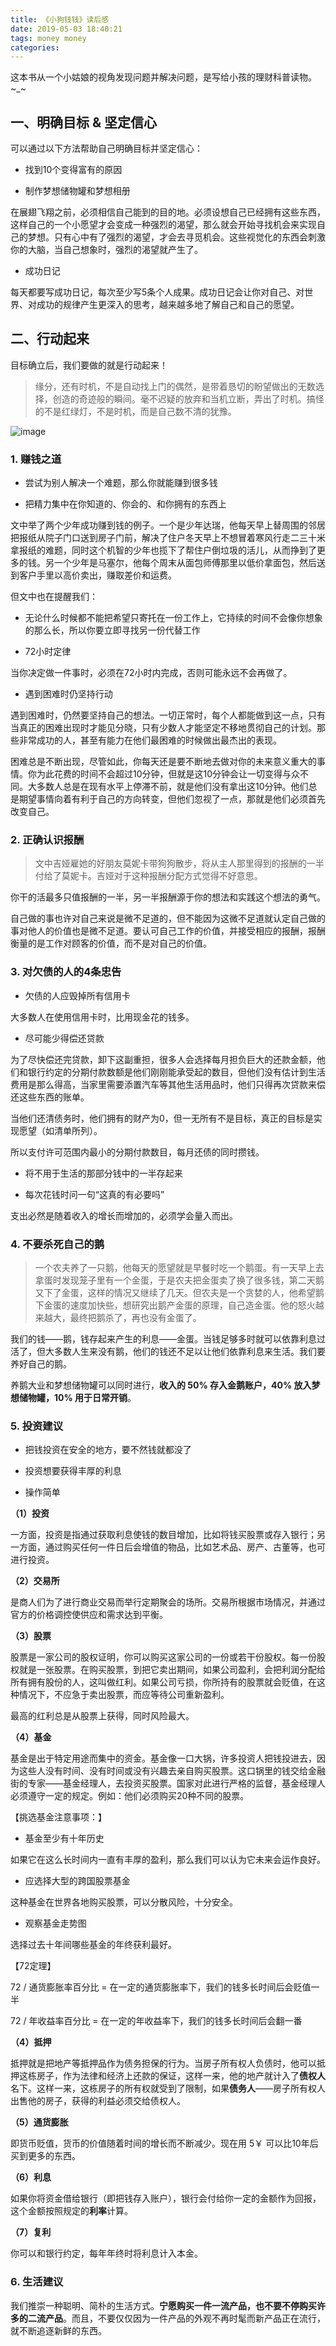 ```yaml
---
title: 《小狗钱钱》读后感
date: 2019-05-03 18:40:21
tags: money money
categories:
---
```


这本书从一个小姑娘的视角发现问题并解决问题，是写给小孩的理财科普读物。~_~

## 一、明确目标 & 坚定信心
可以通过以下方法帮助自己明确目标并坚定信心：

- 找到10个变得富有的原因

- 制作梦想储物罐和梦想相册

在展翅飞翔之前，必须相信自己能到的目的地。必须设想自己已经拥有这些东西，这样自己的一个小愿望才会变成一种强烈的渴望，那么就会开始寻找机会来实现自己的梦想。只有心中有了强烈的渴望，才会去寻觅机会。这些视觉化的东西会刺激你的大脑，当自己想象时，强烈的渴望就产生了。

- 成功日记

每天都要写成功日记，每次至少写5条个人成果。成功日记会让你对自己、对世界、对成功的规律产生更深入的思考，越来越多地了解自己和自己的愿望。



## 二、行动起来
目标确立后，我们要做的就是行动起来！

> 缘分，还有时机，不是自动找上门的偶然，是带着恳切的盼望做出的无数选择，创造的奇迹般的瞬间。毫不迟疑的放弃和当机立断，弄出了时机。搞怪的不是红绿灯，不是时机，而是自己数不清的犹豫。

![image](/uploads/gh.jpg)

### 1. 赚钱之道
- 尝试为别人解决一个难题，那么你就能赚到很多钱

- 把精力集中在你知道的、你会的、和你拥有的东西上

文中举了两个少年成功赚到钱的例子。一个是少年达瑞，他每天早上替周围的邻居把报纸从院子门口送到房子门前，解决了住户冬天早上不想冒着寒风行走二三十米拿报纸的难题，同时这个机智的少年也揽下了帮住户倒垃圾的活儿，从而挣到了更多的钱。另一个少年是马塞尔，他每个周末从面包师傅那里以低价拿面包，然后送到客户手里以高价卖出，赚取差价和运费。

但文中也在提醒我们：

- 无论什么时候都不能把希望只寄托在一份工作上，它持续的时间不会像你想象的那么长，所以你要立即寻找另一份代替工作

- 72小时定律

当你决定做一件事时，必须在72小时内完成，否则可能永远不会再做了。

- 遇到困难时仍坚持行动

遇到困难时，仍然要坚持自己的想法。一切正常时，每个人都能做到这一点，只有当真正的困难出现时才能见分晓，只有少数人才能坚定不移地贯彻自己的计划。那些非常成功的人，甚至有能力在他们最困难的时候做出最杰出的表现。

困难总是不断出现，尽管如此，你每天还是要不断地去做对你的未来意义重大的事情。你为此花费的时间不会超过10分钟，但就是这10分钟会让一切变得与众不同。大多数人总是在现有水平上停滞不前，就是他们没有拿出这10分钟。他们总是期望事情向着有利于自己的方向转变，但他们忽视了一点，那就是他们必须首先改变自己。

### 2. 正确认识报酬
> 文中吉娅雇她的好朋友莫妮卡带狗狗散步，将从主人那里得到的报酬的一半付给了莫妮卡。吉娅对于这种报酬分配方式觉得不好意思。

你干的活最多只值报酬的一半，另一半报酬源于你的想法和实践这个想法的勇气。

自己做的事也许对自己来说是微不足道的，但不能因为这微不足道就认定自己做的事对他人的价值也是微不足道。要认可自己工作的价值，并接受相应的报酬，报酬衡量的是工作对顾客的价值，而不是对自己的价值。

### 3. 对欠债的人的4条忠告
- 欠债的人应毁掉所有信用卡

大多数人在使用信用卡时，比用现金花的钱多。

- 尽可能少得偿还贷款

为了尽快偿还完贷款，卸下这副重担，很多人会选择每月担负巨大的还款金额，他们和银行约定的分期付款数额是他们刚刚能承受起的数目，但他们没有估计到生活费用是那么得高，当家里需要添置汽车等其他生活用品时，他们只得再次贷款来偿还这些东西的账单。

当他们还清债务时，他们拥有的财产为0，但一无所有不是目标，真正的目标是实现愿望（如清单所列）。

所以支付许可范围内最小的分期付款数目，每月还债的同时攒钱。

- 将不用于生活的那部分钱中的一半存起来

- 每次花钱时问一句“这真的有必要吗”

支出必然是随着收入的增长而增加的，必须学会量入而出。

### 4. 不要杀死自己的鹅
> 一个农夫养了一只鹅，他每天的愿望就是早餐时吃一个鹅蛋。有一天早上去拿蛋时发现笼子里有一个金蛋，于是农夫把金蛋卖了换了很多钱，第二天鹅又下了金蛋，这样的情况又继续了几天。但农夫是一个贪婪的人，他希望鹅下金蛋的速度加快些，想研究出鹅产金蛋的原理，自己造金蛋。他的怒火越来越大，最终把鹅杀了，再也没有金蛋了。

我们的钱——鹅，钱存起来产生的利息——金蛋。当钱足够多时就可以依靠利息过活了，但大多数人生来没有鹅，他们的钱还不足以让他们依靠利息来生活。我们要养好自己的鹅。

养鹅大业和梦想储物罐可以同时进行，**收入的 50% 存入金鹅账户，40% 放入梦想储物罐，10% 用于日常开销**。

### 5. 投资建议
- 把钱投资在安全的地方，要不然钱就都没了

- 投资想要获得丰厚的利息

- 操作简单

**（1）投资**

一方面，投资是指通过获取利息使钱的数目增加，比如将钱买股票或存入银行；另一方面，通过购买任何一件日后会增值的物品，比如艺术品、房产、古董等，也可进行投资。

**（2）交易所**

是商人们为了进行商业交易而举行定期聚会的场所。交易所根据市场情况，并通过官方的价格调控使供应和需求达到平衡。

**（3）股票**

股票是一家公司的股权证明，你可以购买这家公司的一份或若干份股权。每一份股权就是一张股票。在购买股票，到把它卖出期间，如果公司盈利，会把利润分配给所有拥有股份的人，这叫做红利。如果公司亏损，你所持有的股票就会贬值，在这种情况下，不应急于卖出股票，而应等待公司重新盈利。

最高的红利总是从股票上获得，同时风险最大。

**（4）基金**

基金是出于特定用途而集中的资金。基金像一口大锅，许多投资人把钱投进去，因为这些人没有时间、没有时间或没有兴趣去亲自购买股票。这口锅里的钱交给金融街的专家——基金经理人，去投资买股票。国家对此进行严格的监督，基金经理人必须遵守一定的规定。例如：他们必须购买20种不同的股票。

【挑选基金注意事项：】

- 基金至少有十年历史

如果它在这么长时间内一直有丰厚的盈利，那么我们可以认为它未来会运作良好。

- 应选择大型的跨国股票基金

这种基金在世界各地购买股票，可以分散风险，十分安全。

- 观察基金走势图

选择过去十年间哪些基金的年终获利最好。

【72定理】

72 / 通货膨胀率百分比 = 在一定的通货膨胀率下，我们的钱多长时间后会贬值一半

72 / 年收益率百分比 = 在一定的年收益率下，我们的钱多长时间后会翻一番

**（4）抵押**

抵押就是把地产等抵押品作为债务担保的行为。当房子所有权人负债时，他可以抵押这栋房子，作为法律和经济上还款的保证，这样一来，他的地产就计入了**债权人**名下。这样一来，这栋房子的所有权就受到了限制，如果**债务人**——房子所有权人出售他的房子，获得的利益必须交给债权人。


**（5）通货膨胀**

即货币贬值，货币的价值随着时间的增长而不断减少。现在用 5￥ 可以比10年后买到更多的东西。


**（6）利息**

如果你将资金借给银行（即把钱存入账户），银行会付给你一定的金额作为回报，这个金额按照规定的**利率**计算。

**（7）复利**

你可以和银行约定，每年年终时将利息计入本金。

### 6. 生活建议
我们推崇一种聪明、简朴的生活方式。**宁愿购买一件一流产品，也不要不停购买许多的二流产品**。而且，不要仅仅因为一件产品的外观不再时髦而新产品正在流行，就不断追逐新鲜的东西。



